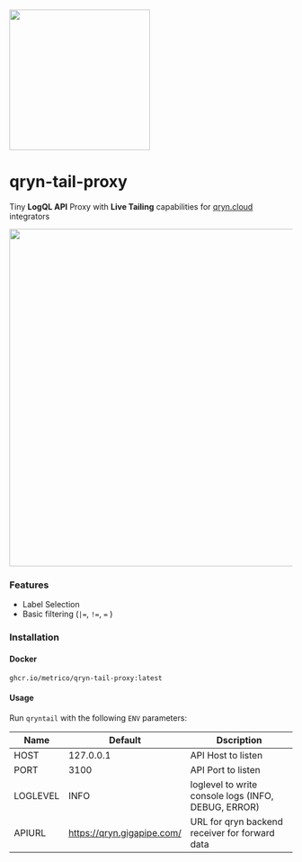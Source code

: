 
# <a href="https://qryn.dev" target="_blank"><img src='https://user-images.githubusercontent.com/1423657/218816262-e0e8d7ad-44d0-4a7d-9497-0d383ed78b83.png' width=250></a>

# qryn-tail-proxy

Tiny **LogQL API** Proxy with **Live Tailing** capabilities for [qryn.cloud](https://qryn.cloud) integrators

<img src="https://user-images.githubusercontent.com/1423657/226195413-5a21cc5d-3f88-4f8f-a34d-c4586d36847d.png" width=600>



### Features
- Label Selection
- Basic filtering (`|=`, `!=`, `=` )

### Installation

#### Docker
```
ghcr.io/metrico/qryn-tail-proxy:latest
```

#### Usage

Run `qryntail` with the following `ENV` parameters:

| Name | Default | Dscription                                          |
| --- | --- |-----------------------------------------------------|
| HOST | 127.0.0.1 | API Host to listen                                      |
| PORT | 3100 | API Port to listen                                      |
| LOGLEVEL | INFO | loglevel to write console logs (INFO, DEBUG, ERROR) |
| APIURL | https://qryn.gigapipe.com/ | URL for qryn backend receiver for forward data |
